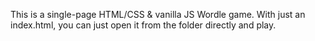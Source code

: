 This is a single-page HTML/CSS & vanilla JS Wordle game. With just an index.html, you can just open it from the folder directly and play. 
